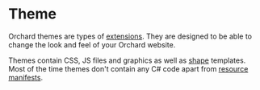 # Theme


Orchard themes are types of [extensions](Extension). They are designed to be able to change the look and feel of your Orchard website.

Themes contain CSS, JS files and graphics as well as [shape](Shape) templates. Most of the time themes don't contain any C# code apart from [resource manifests](ResourceManifest).